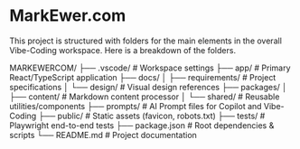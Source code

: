 # MarkEwer.com

This project is structured with folders for the main elements in the overall Vibe-Coding workspace. Here is a breakdown of the folders.

MARKEWERCOM/
├── .vscode/               # Workspace settings
├── app/                   # Primary React/TypeScript application
├── docs/
│   ├── requirements/      # Project specifications
│   └── design/            # Visual design references
├── packages/
│   ├── content/           # Markdown content processor
│   └── shared/            # Reusable utilities/components
├── prompts/               # AI Prompt files for Copilot and Vibe-Coding
├── public/                # Static assets (favicon, robots.txt)
├── tests/                 # Playwright end-to-end tests
├── package.json           # Root dependencies & scripts
└── README.md              # Project documentation
